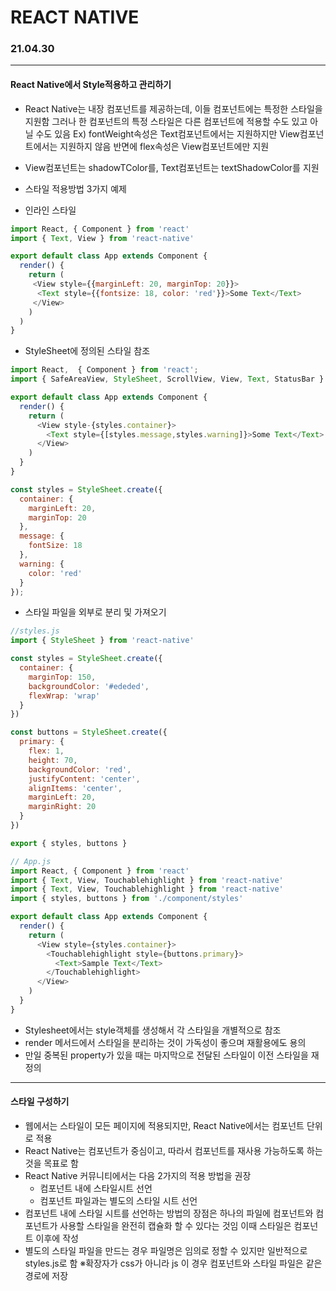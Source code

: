 # REACT NATIVE
### 21.04.30
- - -
#### React Native에서 Style적용하고 관리하기
+ React Native는 내장 컴포넌트를 제공하는데, 이들 컴포넌트에는 특정한 스타일을 지원함
  그러나 한 컴포넌트의 특정 스타일은 다른 컴포넌트에 적용할 수도 있고 아닐 수도 있음
  Ex) fontWeight속성은 Text컴포넌트에서는 지원하지만 View컴포넌트에서는 지원하지 않음 반면에 flex속성은 View컴포넌트에만 지원
+ View컴포넌트는 shadowTColor를, Text컴포넌트는 textShadowColor를 지원
+ 스타일 적용방법 3가지 예제

+ 인라인 스타일
```javascript
import React, { Component } from 'react'
import { Text, View } from 'react-native'

export default class App extends Component {
  render() {
    return (
     <View style={{marginLeft: 20, marginTop: 20}}>
      <Text style={{fontsize: 18, color: 'red'}}>Some Text</Text>
     </View>
    )
  )
}
```
+ StyleSheet에 정의된 스타일 참조
```javascript
import React,  { Component } from 'react';
import { SafeAreaView, StyleSheet, ScrollView, View, Text, StatusBar } from 'react-native';

export default class App extends Component {
  render() {
    return (
      <View style-{styles.container}>
        <Text style={[styles.message,styles.warning]}>Some Text</Text>
      </View>
    )
  }
}

const styles = StyleSheet.create({
  container: {
    marginLeft: 20,
    marginTop: 20
  },
  message: {
    fontSize: 18
  },
  warning: {
    color: 'red'
  }
});
```
+ 스타일 파일을 외부로 분리 및 가져오기
```javascript
//styles.js
import { StyleSheet } from 'react-native'

const styles = StyleSheet.create({
  container: {
    marginTop: 150,
    backgroundColor: '#ededed',
    flexWrap: 'wrap'
  }
})

const buttons = StyleSheet.create({
  primary: {
    flex: 1,
    height: 70,
    backgroundColor: 'red',
    justifyContent: 'center',
    alignItems: 'center',
    marginLeft: 20,
    marginRight: 20
  }
})

export { styles, buttons }
```

```javascript
// App.js
import React, { Component } from 'react'
import { Text, View, Touchablehighlight } from 'react-native'
import { Text, View, Touchablehighlight } from 'react-native'
import { styles, buttons } from './component/styles'

export default class App extends Component {
  render() {
    return (
      <View style={styles.container}>
        <Touchablehighlight style={buttons.primary}>
          <Text>Sample Text</Text>
        </Touchablehighlight>
      </View>
    )
  }
}
```
+ Stylesheet에서는 style객체를 생성해서 각 스타일을 개별적으로 참조
+ render 메서드에서 스타일을 분리하는 것이 가독성이 좋으며 재활용에도 용의
+ 만일 중복된 property가 있을 때는 마지막으로 전달된 스타일이 이전 스타일을 재정의
- - -
#### 스타일 구성하기
+ 웹에서는 스타일이 모든 페이지에 적용되지만, React Native에서는 컴포넌트 단위로 적용
+ React Native는 컴포넌트가 중심이고, 따라서 컴포넌트를 재사용 가능하도록 하는 것을 목표로 함
+ React Native 커뮤니티에서는 다음 2가지의 적용 방법을 권장
  - 컴포넌트 내에 스타일시트 선언
  - 컴포넌트 파일과는 별도의 스타일 시트 선언
+ 컴포넌트 내에 스타일 시트를 선언하는 방법의 장점은 하나의 파일에 컴포넌트와 컴포넌트가 사용할 스타일을 완전히 캡슐화 할 수 있다는 것임 이때 스타일은 컴포넌트 이후에 작성
+ 별도의 스타일 파일을 만드는 경우 파일명은 임의로 정할 수 있지만 일반적으로 styles.js로 함    ※확장자가 css가 아니라 js
  이 경우 컴포넌트와 스타일 파일은 같은 경로에 저장
